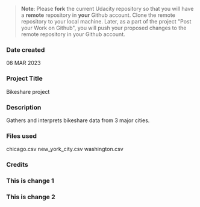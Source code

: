 >**Note**: Please **fork** the current Udacity repository so that you will have a **remote** repository in **your** Github account. Clone the remote repository to your local machine. Later, as a part of the project "Post your Work on Github", you will push your proposed changes to the remote repository in your Github account.

### Date created
08 MAR 2023

### Project Title
Bikeshare project

### Description
Gathers and interprets bikeshare data from 3 major cities.

### Files used
chicago.csv
new_york_city.csv
washington.csv

### Credits

### This is change 1

### This is change 2